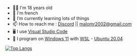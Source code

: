 - 👨‍💻 I'm 18 years old
- 🥖 I'm french
- 📖 I’m currently learning lots of things
- 📫 How to reach me : [Discord](https://discord.com/users/361595963812478976) || [malomr2002@gmail.com](mailto:malomr2002@gmail.com)
- 🖥️ I use [Visual Studio Code](https://code.visualstudio.com)
- 🐧 I program on [Windows 11](https://www.microsoft.com/fr-fr/windows/windows-11) with [WSL](https://en.wikipedia.org/wiki/Windows_Subsystem_for_Linux) - [Ubuntu 20.04](https://www.ubuntu-fr.org/)


[![Top Langs](https://github-readme-stats.vercel.app/api/top-langs/?username=MaloDaHood&theme=tokyonight&langs_count=3&hide=Makefile)](https://github.com/anuraghazra/github-readme-stats)
